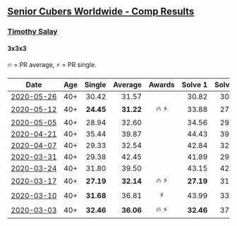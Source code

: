 <style>table {white-space: nowrap;}</style>

## [Senior Cubers Worldwide - Comp Results](/scw-comp/results/)
### [Timothy Salay](../timothy_salay.md)
#### 3x3x3

🔥 = PR average, ⚡ = PR single.

| Date | Age | Single | Average | Awards | Solve 1 | Solve 2 | Solve 3 | Solve 4 | Solve 5 | Video |
| :--: | :--: | --: | --: | :--: | --: | --: | --: | --: | --: | :-- |
| [2020-05-26](../../results/333/2020-05-26.md) | 40+ | 30.42 | 31.57 |  | 30.82 | 30.59 | 30.42 | 33.46 | 33.30 | [Link](https://www.facebook.com/BigTSpot/videos/10216079953102851/) |
| [2020-05-12](../../results/333/2020-05-12.md) | 40+ | **24.45** | **31.22** | 🔥 ⚡ | 33.88 | 27.27 | 32.50 | **24.45** | 37.96 | [Link](https://www.facebook.com/BigTSpot/videos/10215971290226347/) |
| [2020-05-05](../../results/333/2020-05-05.md) | 40+ | 28.94 | 32.60 |  | 34.56 | 29.04 | 28.94 | 38.00 | 34.20 | [Link](https://www.facebook.com/BigTSpot/videos/10215917029789870/) |
| [2020-04-21](../../results/333/2020-04-21.md) | 40+ | 35.44 | 39.87 |  | 44.43 | 39.08 | 35.44 | 36.16 | 44.37 | [Link](https://www.facebook.com/events/880278499062375/permalink/881701672253391/) |
| [2020-04-07](../../results/333/2020-04-07.md) | 40+ | 29.33 | 32.54 |  | 42.84 | 32.60 | 35.15 | 29.87 | 29.33 | [Link](https://www.facebook.com/events/510082903229069/permalink/514392026131490/) |
| [2020-03-31](../../results/333/2020-03-31.md) | 40+ | 29.38 | 42.45 |  | 41.89 | 29.38 | 43.14 | 43.37 | 42.33 | [Link](https://www.facebook.com/events/207898257161923/permalink/211664380118644/) |
| [2020-03-24](../../results/333/2020-03-24.md) | 40+ | 31.80 | 39.50 |  | 43.15 | 42.90 | 33.17 | 42.44 | 31.80 | [Link](https://www.facebook.com/events/524456301543611/permalink/526342854688289/) |
| [2020-03-17](../../results/333/2020-03-17.md) | 40+ | **27.19** | **32.14** | 🔥 ⚡ | **27.19** | 31.31 | 41.25 | 34.23 | 30.89 | [Link](https://www.facebook.com/events/280686576235146/permalink/282751479361989/) |
| [2020-03-10](../../results/333/2020-03-10.md) | 40+ | **31.68** | 36.81 | ⚡ | 43.99 | 33.02 | 35.02 | **31.68** | 42.40 | [Link](https://www.facebook.com/events/164742401163863/permalink/164951044476332/) |
| [2020-03-03](../../results/333/2020-03-03.md) | 40+ | **32.46** | **36.06** | 🔥 ⚡ | **32.46** | 37.63 | 49.02 | 33.27 | 37.29 | [Link](https://www.facebook.com/events/241721610185997/permalink/242622543429237/) |


<!-- Global site tag (gtag.js) - Google Analytics -->
<script async src="https://www.googletagmanager.com/gtag/js?id=UA-86348435-3"></script>
<script>window.dataLayer = window.dataLayer || []; function gtag() {dataLayer.push(arguments);} gtag('js', new Date()); gtag('config', 'UA-86348435-3');</script>
